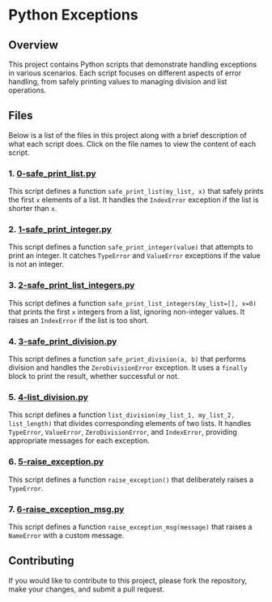 # Python Exceptions

## Overview

This project contains Python scripts that demonstrate handling exceptions in various scenarios. Each script focuses on different aspects of error handling, from safely printing values to managing division and list operations.

## Files

Below is a list of the files in this project along with a brief description of what each script does. Click on the file names to view the content of each script.

### 1. [0-safe_print_list.py](./0-safe_print_list.py)

This script defines a function `safe_print_list(my_list, x)` that safely prints the first `x` elements of a list. It handles the `IndexError` exception if the list is shorter than `x`.

### 2. [1-safe_print_integer.py](./1-safe_print_integer.py)

This script defines a function `safe_print_integer(value)` that attempts to print an integer. It catches `TypeError` and `ValueError` exceptions if the value is not an integer.

### 3. [2-safe_print_list_integers.py](./2-safe_print_list_integers.py)

This script defines a function `safe_print_list_integers(my_list=[], x=0)` that prints the first `x` integers from a list, ignoring non-integer values. It raises an `IndexError` if the list is too short.

### 4. [3-safe_print_division.py](./3-safe_print_division.py)

This script defines a function `safe_print_division(a, b)` that performs division and handles the `ZeroDivisionError` exception. It uses a `finally` block to print the result, whether successful or not.

### 5. [4-list_division.py](./4-list_division.py)

This script defines a function `list_division(my_list_1, my_list_2, list_length)` that divides corresponding elements of two lists. It handles `TypeError`, `ValueError`, `ZeroDivisionError`, and `IndexError`, providing appropriate messages for each exception.

### 6. [5-raise_exception.py](./5-raise_exception.py)

This script defines a function `raise_exception()` that deliberately raises a `TypeError`.

### 7. [6-raise_exception_msg.py](./6-raise_exception_msg.py)

This script defines a function `raise_exception_msg(message)` that raises a `NameError` with a custom message.

## Contributing

If you would like to contribute to this project, please fork the repository, make your changes, and submit a pull request.